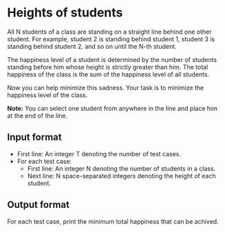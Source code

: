 # Heights of students

All N students of a class are standing on a straight line behind one other student. For example, student 2 is standing behind student 1, student 3 is standing behind student 2, and so on until the N-th student.

The happiness level of a student is determined by the number of students standing before him whose height is strictly greater than him. The total happiness of the class is the sum of the happiness level of all students.

Now you can help minimize this sadness. Your task is to minimize the happiness level of the class.

**Note:** You can select one student from anywhere in the line and place him at the end of the line.

## Input format

- First line: An integer T denoting the number of test cases.
- For each test case:
  - First line: An integer N denoting the number of students in a class.
  - Next line: N space-separated integers denoting the height of each student.

## Output format

For each test case, print the minimum total happiness that can be achived.
